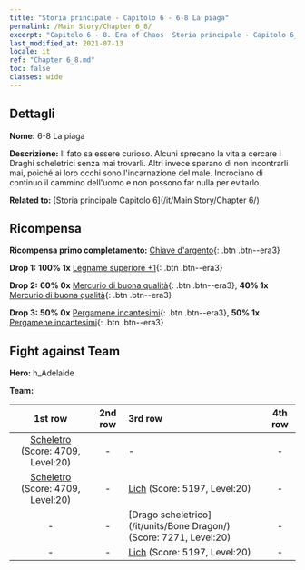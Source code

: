 ```yaml
---
title: "Storia principale - Capitolo 6 - 6-8 La piaga"
permalink: /Main Story/Chapter 6_8/
excerpt: "Capitolo 6 - 8. Era of Chaos  Storia principale - Capitolo 6_8. 6-8 La piaga"
last_modified_at: 2021-07-13
locale: it
ref: "Chapter 6_8.md"
toc: false
classes: wide
---
```


## Dettagli

 **Nome:** 6-8 La piaga

 **Descrizione:** Il fato sa essere curioso. Alcuni sprecano la vita a cercare i Draghi scheletrici senza mai trovarli. Altri invece sperano di non incontrarli mai, poiché ai loro occhi sono l'incarnazione del male. Incrociano di continuo il cammino dell'uomo e non possono far nulla per evitarlo.

 **Related to:** [Storia principale Capitolo 6](/it/Main Story/Chapter 6/)

## Ricompensa

 **Ricompensa primo completamento:** [Chiave d'argento](/ItemsIT/con_693/){: .btn .btn--era3}

 **Drop 1:** **100% 1x** [Legname superiore +1](/ItemsIT/mat_20/){: .btn .btn--era3}

 **Drop 2:** **60% 0x** [Mercurio di buona qualità](/ItemsIT/mat_14/){: .btn .btn--era3}, **40% 1x** [Mercurio di buona qualità](/ItemsIT/mat_14/){: .btn .btn--era3}

 **Drop 3:** **50% 0x** [Pergamene incantesimi](/ItemsIT/con_694/){: .btn .btn--era3}, **50% 1x** [Pergamene incantesimi](/ItemsIT/con_694/){: .btn .btn--era3}


## Fight against Team
 **Hero:** h_Adelaide

 **Team:**


  | 1st row | 2nd row | 3rd row | 4th row |
  |:----:|:----:|:----|:----:|
  | [Scheletro](/it/units/Skeleton/) (Score: 4709, Level:20)  | - | - | - |
  | [Scheletro](/it/units/Skeleton/) (Score: 4709, Level:20)  | - | [Lich](/it/units/Lich/) (Score: 5197, Level:20)  | - |
  | - | - | [Drago scheletrico](/it/units/Bone Dragon/) (Score: 7271, Level:20)  | - |
  | - | - | [Lich](/it/units/Lich/) (Score: 5197, Level:20)  | - |


